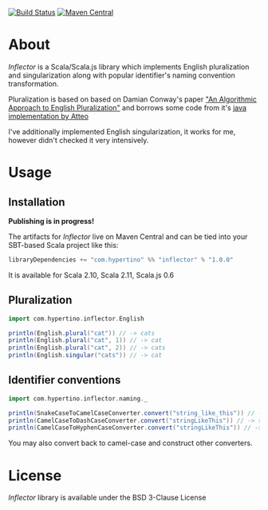 [![Build Status](https://travis-ci.org/hypertino/inflector.svg)](https://travis-ci.org/hypertino/inflector)
[![Maven Central](https://maven-badges.herokuapp.com/maven-central/com.hypertino/inflector_2.11/badge.svg)](https://maven-badges.herokuapp.com/maven-central/com.hypertino/inflector_2.11)

# About

_Inflector_ is a Scala/Scala.js library which implements English pluralization and singularization along
with popular identifier's naming convention transformation.

Pluralization is based on based on Damian Conway's paper
["An Algorithmic Approach to English Pluralization"](http://www.csse.monash.edu.au/~damian/papers/HTML/Plurals.html)
and borrows some code from it's [java implementation by Atteo](https://github.com/atteo/evo-inflector)

I've additionally implemented English singularization, it works for me, however didn't checked it very intensively.

# Usage

## Installation

**Publishing is in progress!**

The artifacts for _Inflector_ live on Maven Central and can be tied into your SBT-based Scala project like this:

```sbt
libraryDependencies += "com.hypertino" %% "inflector" % "1.0.0"
```
It is available for Scala 2.10, Scala 2.11, Scala.js 0.6

## Pluralization

```scala
import com.hypertino.inflector.English

println(English.plural("cat")) // -> cats
println(English.plural("cat", 1)) // -> cat
println(English.plural("cat", 2)) // -> cats
println(English.singular("cats")) // -> cat
```

## Identifier conventions


```scala
import com.hypertino.inflector.naming._

println(SnakeCaseToCamelCaseConverter.convert("string_like_this")) // -> stringLikeThis
println(CamelCaseToDashCaseConverter.convert("stringLikeThis")) // -> string-like-this
println(CamelCaseToHyphenCaseConverter.convert("stringLikeThis")) // -> String-Like-This
```
You may also convert back to camel-case and construct other converters.

# License

_Inflector_ library is available under the BSD 3-Clause License

